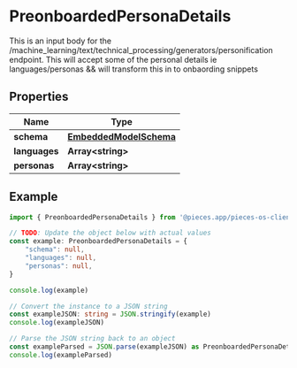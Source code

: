 
# PreonboardedPersonaDetails

This is an input body for the /machine_learning/text/technical_processing/generators/personification endpoint.  This will accept some of the personal details ie languages/personas && will transform this in to onbaording snippets

## Properties

Name | Type
------------ | -------------
**schema** | [**EmbeddedModelSchema**](EmbeddedModelSchema)
**languages** | **Array&lt;string&gt;**
**personas** | **Array&lt;string&gt;**

## Example

```typescript
import { PreonboardedPersonaDetails } from '@pieces.app/pieces-os-client'

// TODO: Update the object below with actual values
const example: PreonboardedPersonaDetails = {
    "schema": null,
    "languages": null,
    "personas": null,
}

console.log(example)

// Convert the instance to a JSON string
const exampleJSON: string = JSON.stringify(example)
console.log(exampleJSON)

// Parse the JSON string back to an object
const exampleParsed = JSON.parse(exampleJSON) as PreonboardedPersonaDetails
console.log(exampleParsed)
```


